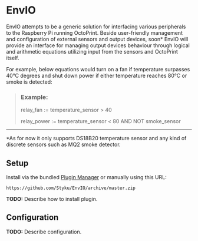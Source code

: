# EnvIO
EnvIO attempts to be a generic solution for interfacing various peripherals to the Raspberry Pi running OctoPrint. Beside user-friendly management and configuration of external sensors and output devices, soon* EnvIO will provide an interface for managing output devices behaviour through logical and arithmetic equations utilizing input from the sensors and OctoPrint itself.

For example, below equations would turn on a fan if temperature surpasses 40°C degrees and shut down power if either temperature reaches 80°C or smoke is detected:
> ### Example:
> relay_fan := temperature_sensor > 40 
> 
> relay_power := temperature_sensor < 80 AND NOT smoke_sensor



---
*As for now it only supports DS18B20 temperature sensor and any kind of discrete sensors such as MQ2 smoke detector.

## Setup

Install via the bundled [Plugin Manager](https://github.com/foosel/OctoPrint/wiki/Plugin:-Plugin-Manager)
or manually using this URL:

    https://github.com/Styku/EnvIO/archive/master.zip

**TODO:** Describe how to install plugin.

## Configuration

**TODO:** Describe configuration.

